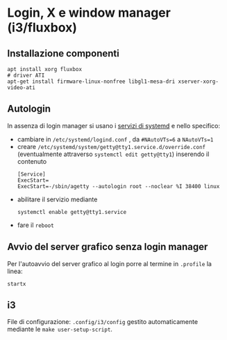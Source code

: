 # Login, X e window manager (i3/fluxbox)

## Installazione componenti
```
apt install xorg fluxbox
# driver ATI
apt-get install firmware-linux-nonfree libgl1-mesa-dri xserver-xorg-video-ati
```

## Autologin
In assenza di login manager si usano i [servizi di systemd](https://unix.stackexchange.com/questions/401759) e nello specifico:
- cambiare in `/etc/systemd/logind.conf` , da `#NAutoVTs=6` a `NAutoVTs=1`
- creare `/etc/systemd/system/getty@tty1.service.d/override.conf`
  (eventualmente attraverso `systemctl edit getty@tty1`) inserendo il contenuto
  ```
  [Service]
  ExecStart=
  ExecStart=-/sbin/agetty --autologin root --noclear %I 38400 linux
  ```
- abilitare il servizio mediante
  ```
  systemctl enable getty@tty1.service
  ```
- fare il `reboot`

## Avvio del server grafico senza login manager

Per l'autoavvio del server grafico al login porre al termine in `.profile` la linea:
```
startx
```

## i3
File di configurazione: `.config/i3/config` gestito automaticamente mediante 
le `make user-setup-script`.
